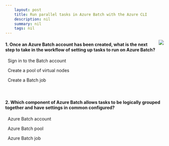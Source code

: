 ```yaml
---
    layout: post
    title: Run parallel tasks in Azure Batch with the Azure CLI 
    description: nil
    summary: nil
    tags: nil
---
```



 <a target="_blank" href="https://docs.microsoft.com/en-us/learn/modules/run-parallel-tasks-in-azure-batch-with-the-azure-cli/8-knowledge-check/"><i class="fas fa-external-link-alt"></i> </a>
 <img align="right" src="https://docs.microsoft.com/en-us/learn/achievements/run-parallel-tasks-in-azure-batch-with-the-azure-cli.svg">
####  1. Once an Azure Batch account has been created, what is the next step to take in the workflow of setting up tasks to run on Azure Batch?


<i class='fas fa-check-square' style='color: Dodgerblue;'></i> &nbsp;&nbsp;Sign in to the Batch account

<i class='far fa-square'></i> &nbsp;&nbsp;Create a pool of virtual nodes

<i class='far fa-square'></i> &nbsp;&nbsp;Create a Batch job
<br />
<br />
<br />

####  2. Which component of Azure Batch allows tasks to be logically grouped together and have settings in common configured?


<i class='far fa-square'></i> &nbsp;&nbsp;Azure Batch account

<i class='far fa-square'></i> &nbsp;&nbsp;Azure Batch pool

<i class='fas fa-check-square' style='color: Dodgerblue;'></i> &nbsp;&nbsp;Azure Batch job
<br />
<br />
<br />

